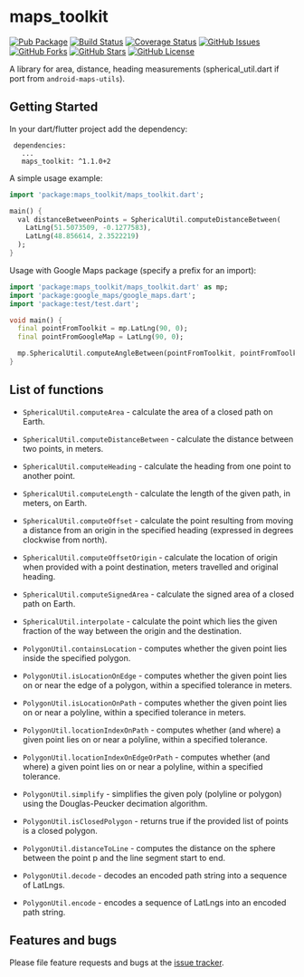 maps_toolkit
======

[![Pub Package](https://img.shields.io/pub/v/maps_toolkit.svg)](https://pub.dartlang.org/packages/maps_toolkit)
[![Build Status](https://travis-ci.org/kb0/maps_toolkit.svg?branch=master)](https://travis-ci.org/kb0/maps_toolkit)
[![Coverage Status](https://coveralls.io/repos/github/kb0/maps_toolkit/badge.svg?branch=master)](https://coveralls.io/github/kb0/maps_toolkit?branch=master)
[![GitHub Issues](https://img.shields.io/github/issues/kb0/maps_toolkit.svg?branch=master)](https://github.com/kb0/maps_toolkit/issues)
[![GitHub Forks](https://img.shields.io/github/forks/kb0/maps_toolkit.svg?branch=master)](https://github.com/kb0/maps_toolkit/network)
[![GitHub Stars](https://img.shields.io/github/stars/kb0/maps_toolkit.svg?branch=master)](https://github.com/kb0/maps_toolkit/stargazers)
[![GitHub License](https://img.shields.io/badge/license-Apache%202-blue.svg)](https://raw.githubusercontent.com/kb0/maps_toolkit/master/LICENSE)


A library for area, distance, heading measurements (spherical_util.dart if port from `android-maps-utils`).

## Getting Started

In your dart/flutter project add the dependency:

```
 dependencies:
   ...
   maps_toolkit: ^1.1.0+2
```

A simple usage example:

```dart
import 'package:maps_toolkit/maps_toolkit.dart';

main() {
  val distanceBetweenPoints = SphericalUtil.computeDistanceBetween(
    LatLng(51.5073509, -0.1277583),
    LatLng(48.856614, 2.3522219)
  );
}
```

Usage with Google Maps package (specify a prefix for an import):

```dart
import 'package:maps_toolkit/maps_toolkit.dart' as mp;
import 'package:google_maps/google_maps.dart';
import 'package:test/test.dart';

void main() {
  final pointFromToolkit = mp.LatLng(90, 0);
  final pointFromGoogleMap = LatLng(90, 0);

  mp.SphericalUtil.computeAngleBetween(pointFromToolkit, pointFromToolkit);
}
``` 

## List of functions

* `SphericalUtil.computeArea` - calculate the area of a closed path on Earth.
* `SphericalUtil.computeDistanceBetween` - calculate the distance between two points, in meters.
* `SphericalUtil.computeHeading` - calculate the heading from one point to another point.
* `SphericalUtil.computeLength` - calculate the length of the given path, in meters, on Earth.
* `SphericalUtil.computeOffset` - calculate the point resulting from moving a distance from an origin in the specified heading (expressed in degrees clockwise from north).
* `SphericalUtil.computeOffsetOrigin` - calculate the location of origin when provided with a point destination, meters travelled and original heading.
* `SphericalUtil.computeSignedArea` - calculate the signed area of a closed path on Earth.
* `SphericalUtil.interpolate` - calculate the point which lies the given fraction of the way between the origin and the destination.

* `PolygonUtil.containsLocation` - computes whether the given point lies inside the specified polygon.
* `PolygonUtil.isLocationOnEdge` - computes whether the given point lies on or near the edge of a polygon, within a specified tolerance in meters.
* `PolygonUtil.isLocationOnPath` - computes whether the given point lies on or near a polyline, within a specified tolerance in meters.
* `PolygonUtil.locationIndexOnPath` - computes whether (and where) a given point lies on or near a polyline, within a specified tolerance.
* `PolygonUtil.locationIndexOnEdgeOrPath` - computes whether (and where) a given point lies on or near a polyline,  within a specified tolerance.
* `PolygonUtil.simplify` - simplifies the given poly (polyline or polygon) using the Douglas-Peucker decimation algorithm.
* `PolygonUtil.isClosedPolygon` - returns true if the provided list of points is a closed polygon.
* `PolygonUtil.distanceToLine` - computes the distance on the sphere between the point p and the line segment start to end.
* `PolygonUtil.decode` - decodes an encoded path string into a sequence of LatLngs.
* `PolygonUtil.encode` - encodes a sequence of LatLngs into an encoded path string.

## Features and bugs

Please file feature requests and bugs at the [issue tracker][tracker].

[tracker]: https://github.com/kb0/maps_toolkit/issues
